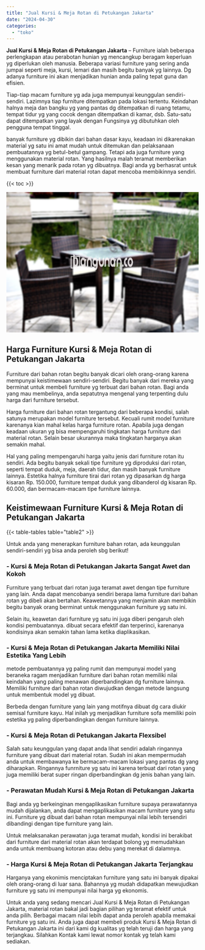 ```yaml
---
title: "Jual Kursi & Meja Rotan di Petukangan Jakarta"
date: "2024-04-30"
categories: 
  - "toko"
---
```


**Jual Kursi & Meja Rotan di Petukangan Jakarta** – Furniture ialah beberapa perlengkapan atau perabotan hunian yg mencangkup beragam keperluan yg diperlukan oleh manusia. Beberapa variasi furniture yang sering anda jumpai seperti meja, kursi, lemari dan masih begitu banyak yg lainnya. Dg adanya furniture ini akan menjadikan hunian anda paling tepat guna dan efisien.

Tiap-tiap macam furniture yg ada juga mempunyai keunggulan sendiri-sendiri. Lazimnya tiap furniture ditempatkan pada lokasi tertentu. Keindahan halnya meja dan bangku yg yang pantas dg ditempatkan di ruang tetamu, tempat tidur yg yang cocok dengan ditempatkan di kamar, dsb. Satu-satu dapat ditempatkan yang layak dengan Fungsinya yg dibutuhkan oleh pengguna tempat tinggal.

banyak furniture yg dibikin dari bahan dasar kayu, keadaan ini dikarenakan material yg satu ini amat mudah untuk ditemukan dan pelaksanaan pembuatannya yg betul-betul gampang. Tetapi ada juga furniture yang menggunakan material rotan. Yang hasilnya malah teramat memberikan kesan yang menarik pada rotan yg dibuatnya. Bagi anda yg berhasrat untuk membuat furniture dari material rotan dapat mencoba membikinnya sendiri.

{{< toc >}}

![Jual Kursi & Meja Rotan di Petukangan Jakarta](/images/kursi-meja-rotan-murah22.png)

## Harga Furniture Kursi & Meja Rotan di Petukangan Jakarta

Furniture dari bahan rotan begitu banyak dicari oleh orang-orang karena mempunyai keistimewaan sendiri-sendiri. Begitu banyak dari mereka yang berminat untuk membeli furniture yg terbuat dari bahan rotan. Bagi anda yang mau membelinya, anda sepatutnya mengenal yang terpenting dulu harga dari furniture tersebut.

Harga furniture dari bahan rotan tergantung dari beberapa kondisi, salah satunya merupakan model furniture tersebut. Kecuali rumit model furniture karenanya kian mahal kelas harga furniture rotan. Apabila juga dengan keadaan ukuran yg bisa mempengaruhi tingkatan harga furniture dari material rotan. Selain besar ukurannya maka tingkatan harganya akan semakin mahal.

Hal yang paling mempengaruhi harga yaitu jenis dari furniture rotan itu sendiri. Ada begitu banyak sekali tipe furniture yg diproduksi dari rotan, seperti tempat duduk, meja, daerah tidur, dan masih banyak furniture lainnya. Estetika halnya furniture tirai dari rotan yg dipasarkan dg harga kisaran Rp. 150.000, furniture tempat duduk yang dibanderol dg kisaran Rp. 60.000, dan bermacam-macam tipe furniture lainnya.

## Keistimewaan Furniture Kursi & Meja Rotan di Petukangan Jakarta

{{< table-tables table="table2" >}}

Untuk anda yang menerapkan furniture bahan rotan, ada keunggulan sendiri-sendiri yg bisa anda peroleh sbg berikut!

### \- Kursi & Meja Rotan di Petukangan Jakarta Sangat Awet dan Kokoh

Furniture yang terbuat dari rotan juga teramat awet dengan tipe furniture yang lain. Anda dapat mencobanya sendiri berapa lama furniture dari bahan rotan yg dibeli akan bertahan. Keawetannya yang menjamin akan membikin begitu banyak orang berminat untuk menggunakan furniture yg satu ini.

Selain itu, keawetan dari furniture yg satu ini juga diberi pengaruh oleh kondisi pembuatannya. dibuat secara efektif dan terperinci, karenanya kondisinya akan semakin tahan lama ketika diaplikasikan.

### \- Kursi & Meja Rotan di Petukangan Jakarta Memiliki Nilai Estetika Yang Lebih

metode pembuatannya yg paling rumit dan mempunyai model yang beraneka ragam menjadikan furniture dari bahan rotan memiliki nilai keindahan yang paling menawan diperbandingkan dg furniture lainnya. Memiliki furniture dari bahan rotan diwujudkan dengan metode langsung untuk membentuk model yg dibuat.

Berbeda dengan furniture yang lain yang motifnya dibuat dg cara diukir semisal furniture kayu. Hal inilah yg menjadikan furniture sofa memiliki poin estetika yg paling diperbandingkan dengan furniture lainnya.

### \- Kursi & Meja Rotan di Petukangan Jakarta Flexsibel

Salah satu keunggulan yang dapat anda lihat sendiri adalah ringannya furniture yang dibuat dari material rotan. Sudah ini akan mempermudah anda untuk membawanya ke bermacam-macam lokasi yang pantas dg yang diharapkan. Ringannya funrniture yg satu ini karena terbuat dari rotan yang juga memiliki berat super ringan diperbandingkan dg jenis bahan yang lain.

### \- Perawatan Mudah Kursi & Meja Rotan di Petukangan Jakarta

Bagi anda yg berkeinginan mengaplikasikan furniture supaya perawatannya mudah dijalankan, anda dapat mengaplikasikan macam furniture yang satu ini. Furniture yg dibuat dari bahan rotan mempunyai nilai lebih tersendiri dibandingi dengan tipe furniture yang lain.

Untuk melaksanakan perawatan juga teramat mudah, kondisi ini berakibat dari furniture dari material rotan akan terdapat bolong yg memudahkan anda untuk membuang kotoran atau debu yang merekat di dalamnya.

### \- Harga Kursi & Meja Rotan di Petukangan Jakarta Terjangkau

Harganya yang ekonimis menciptakan furniture yang satu ini banyak dipakai oleh orang-orang di luar sana. Bahannya yg mudah didapatkan mewujudkan furniture yg satu ini mempunyai nilai harga yg ekonomis.

Untuk anda yang sedang mencari Jual Kursi & Meja Rotan di Petukangan Jakarta, material rotan bakal jadi bagian pilihan yg teramat efektif untuk anda pilih. Berbagai macam nilai lebih dapat anda peroleh apabila memakai furniture yg satu ini. Anda juga dapat membeli produk Kursi & Meja Rotan di Petukangan Jakarta ini dari kami dg kualitas yg telah teruji dan harga yang terjangkau. Silahkan Kontak kami lewat nomor kontak yg telah kami sediakan.

